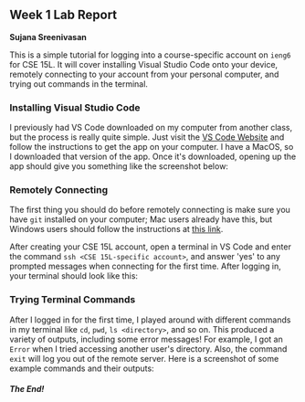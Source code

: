## Week 1 Lab Report
**Sujana Sreenivasan**

This is a simple tutorial for logging into a course-specific account on `ieng6` for CSE 15L. It will cover installing Visual Studio Code onto your device, remotely connecting to your account from your personal computer, and trying out commands in the terminal.

### Installing Visual Studio Code

I previously had VS Code downloaded on my computer from another class, but the process is really quite simple. Just visit the [VS Code Website](https://code.visualstudio.com/) and follow the instructions to get the app on your computer. I have a MacOS, so I downloaded that version of the app. Once it's downloaded, opening up the app should give you something like the screenshot below:


### Remotely Connecting

The first thing you should do before remotely connecting is make sure you have `git` installed on your computer; Mac users already have this, but Windows users should follow the instructions at [this link](https://stackoverflow.com/questions/42606837/how-do-i-use-bash-on-windows-from-the-visual-studio-code-integrated-terminal/50527994#50527994).

After creating your CSE 15L account, open a terminal in VS Code and enter the command `ssh <CSE 15L-specific account>`, and answer 'yes' to any prompted messages when connecting for the first time. After logging in, your terminal should look like this:


### Trying Terminal Commands

After I logged in for the first time, I played around with different commands in my terminal like `cd`, `pwd`, `ls <directory>`, and so on. This produced a variety of outputs, including some error messages! For example, I got an `Error` when I tried accessing another user's directory. Also, the command `exit` will log you out of the remote server. Here is a screenshot of some example commands and their outputs:


#### *The End!*



